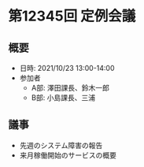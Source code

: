 # 第12345回 定例会議

## 概要
- 日時: 2021/10/23 13:00-14:00
- 参加者
  - A部: 澤田課長、鈴木一郎
  - B部: 小島課長、三浦

## 議事
- 先週のシステム障害の報告
- 来月稼働開始のサービスの概要
